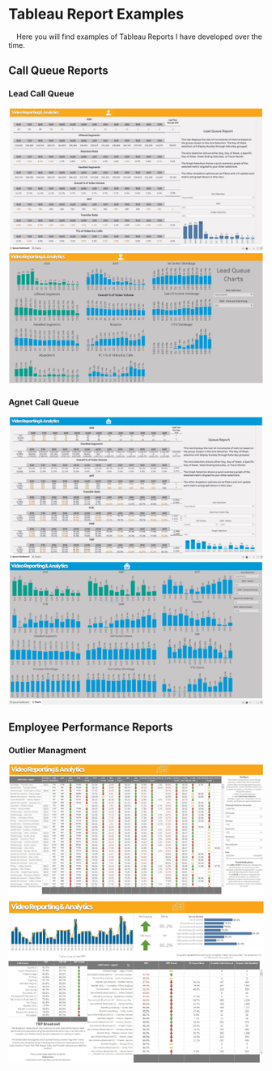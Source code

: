 # Tableau Report Examples

&nbsp;&nbsp;&nbsp;&nbsp;Here you will find examples of Tableau Reports I have developed over the time. 

## Call Queue Reports

### Lead Call Queue
<img src="./screenshots/LeadQueue_Dashboard.JPG">
<img src="./screenshots/LeadQueue_Charts.jpg">

### Agnet Call Queue
<img src="./screenshots/QueueReport_Dashboard.JPG">
<img src="./screenshots/QueueReport_Charts.JPG">

## Employee Performance Reports

### Outlier Managment
<img src="./screenshots/Outlier_Dashboard.jpg">
<img src="./screenshots/Outlier_Metric_Breakout.jpg">
